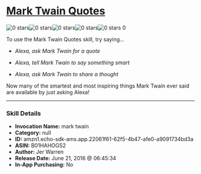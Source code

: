 # [Mark Twain Quotes](http://alexa.amazon.com/#skills/amzn1.echo-sdk-ams.app.22061f61-62f5-4b47-afe0-a9091734bd3a)
![0 stars](../../images/ic_star_border_black_18dp_1x.png)![0 stars](../../images/ic_star_border_black_18dp_1x.png)![0 stars](../../images/ic_star_border_black_18dp_1x.png)![0 stars](../../images/ic_star_border_black_18dp_1x.png)![0 stars](../../images/ic_star_border_black_18dp_1x.png) 0

To use the Mark Twain Quotes skill, try saying...

* *Alexa, ask Mark Twain for a quote*

* *Alexa, tell Mark Twain to say something smart*

* *Alexa, ask Mark Twain to share a thought*

Now many of the smartest and most inspiring things Mark Twain ever said are available by just asking Alexa!

***

### Skill Details

* **Invocation Name:** mark twain
* **Category:** null
* **ID:** amzn1.echo-sdk-ams.app.22061f61-62f5-4b47-afe0-a9091734bd3a
* **ASIN:** B01HAHOGS2
* **Author:** Jer Warren
* **Release Date:** June 21, 2016 @ 06:45:34
* **In-App Purchasing:** No
